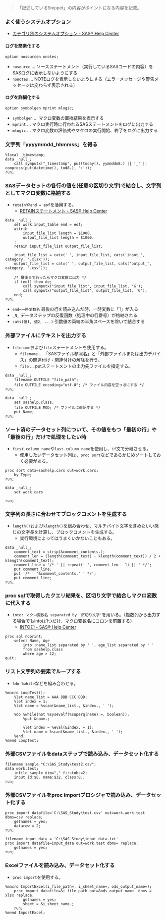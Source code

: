 > 「記述しているSnippet」の内容がポイントになる内容を記載。

### よく使うシステムオプション
- [カテゴリ別のシステムオプション - SAS® Help Center](https://go.documentation.sas.com/doc/ja/pgmsascdc/9.4_3.5/lesysoptsref/p0r3gu6wvyq0l0n1gkadgl7iukfm.htm)

#### ログを簡素化する

``` sas
option nosourcen onotes;
```

- `nosource` ... ソースステートメント（実行しているSASコードの内容）をSASログに表示しないようにする
- `nonotes` ... NOTEログを表示しないようにする（エラーメッセージや警告メッセージは変わらず表示される）

#### ログを詳細化する

``` sas
option symbolgen mprint mlogic;
```

- `symbolgen` ... マクロ変数の置換結果を表示する
- `mprint` ... マクロ実行時に行われるSASステートメントをログに出力する
- `mlogic` ... マクロ変数の評価式やマクロの実行開始、終了をログに出力する

### 文字列「yyyymmdd_hhmmss」を得る

``` sas
%local _timestamp;
data _null_;
    call symputx("_timestamp", put(today(), yymmddn8.) || '_' || compress(put(datetime(), tod8.), ':'));
run;
```

### SASデータセットの各行の値を(任意の区切り文字)で結合し、文字列としてマクロ変数に格納する
- `retain`や`end = eof`を活用する。
  - [RETAINステートメント - SAS® Help Center](https://go.documentation.sas.com/doc/ja/pgmsascdc/9.4_3.5/lestmtsref/p0t2ac0tfzcgbjn112mu96hkgg9o.htm) 

``` sas
data _null_;
    set work.input_table end = eof;
    attrib
        input_file_list length = $1000.
        output_file_list length = $1000.
    ;
    retain input_file_list output_file_list;

    input_file_list = catx(' ', input_file_list, cats('input_', category, '.xlsx'));
    output_file_list = catx(' ', output_file_list, cats('output_', category, '.csv'));

    /* 最後まで行ったらマクロ変数に出力 */
    if (eof) then do;
        call symputx("input_file_list", input_file_list, 'G');
        call symputx("output_file_list", output_file_list, 'G');
    end;
run;
```

- `end=一時変数名` 最後の行を読み込んだ時、一時変数に「1」が入る
- `_N_` データステップの反復回数（処理中の行番号）が格納される
- `cats(値1, 値2, ...)` 引数値の両端の半角スペースを除いて結合する

### 外部ファイルにテキストを出力する
- `filename`および`file`ステートメントを使用する。
  - `filename` ... 「SASファイル参照名」と「外部ファイルまたは出力デバイス」の関連付け・関連付けの解除を行う。
  - `file` ... putステートメントの出力先ファイルを指定する。
 
```sas
data _null_;
    filename OUTFILE "file_path";
    file OUTFILE encoding="utf-8"; /* ファイル内容を空っぽにする */
run;

data _null_;
    set sashelp.class;
    file OUTFILE MOD; /* ファイルに追記する */
    put Name;
run;
```

### ソート済のデータセット列について、その値をもつ「最初の行」や「最後の行」だけで処理をしたい時
- `first.column_name`や`last.column_name`を使用し、`if`文で分岐させる。
  - 使用したいデータセット列は、`proc sort`などであらかじめソートしておく必要がある。

``` sas
proc sort data=sashelp.cars out=work.cars;
    by Type;
run;

data _null_;
    set work.cars

run;
```


### 文字列の長さに合わせてブロックコメントを生成する

- `length()`および`klength()`を組み合わせ、マルチバイト文字を含めたいい感じの文字長を計算し、ブロックコメントを生成する。
  - 実行環境によってはうまくいかないこともある。

``` sas
data _null_;
    comment_text = strip(&comment_contents.);
    comment_len = (length(comment_text) - klength(comment_text)) / 2 + klength(comment_text);
    comment_line = '/*-' || repeat('-', comment_len - 1) || '-*/';
    put comment_line;
    put '/* ' "&comment_contents." ' */';
    put comment_line;
run;
```

### proc sqlで取得したクエリ結果を、区切り文字で結合しマクロ変数に代入する
- `into: マクロ変数名 separated by '区切り文字'`を用いる。（複数列から出力する場合でもintoは1つだけ．マクロ変数名にコロンを前置する）
  - [INTO句 - SAS® Help Center](https://go.documentation.sas.com/doc/ja/pgmsascdc/9.4_3.5/mcrolref/n1y2jszlvs4hugn14nooftfrxhp3.htm) 

``` sas
proc sql noprint;
    select Name, Age
        into :name_list separated by ' ', age_list separated by ' '
        from sashelp.class
        where age > 12;
quit;
```

### リスト文字列の要素でループする
- `%do %while`などを組み合わせる。

``` sas
%macro LoopTest();
    %let name_list = AAA BBB CCC DDD;
    %let index = 1;
    %let name = %scan(&name_list., &index., ' ');

    %do %while(not %sysevalf(%superq(name) =, boolean));
        %put &name.;

        %let index = %eval(&index. + 1);
        %let name = %scan(&name_list., &index., ' ');
    %end;
%mend LoopTest;
```

### 外部CSVファイルをdataステップで読み込み、データセット化する

``` sas
filename sample "C:\SAS_Study\test2.csv";
data work.test;
    infile sample dim="," firstobs=2;
    input id:$8. name:$32. class:8.;
run;
```

### 外部CSVファイルをproc importプロシジャで読み込み、データセット化する

``` sas
proc import datafile='C:\SAS_Study\test.csv' out=work.work.test dbms=csv replace;
    getnames = yes;
    datarow = 2;
run;
```

``` sas
filename input_data = 'C:\SAS_Study\input_data.txt' 
proc import datafile=input_data out=work.test dbms= replace;
    getnames = yes;
run;
```


### Excelファイルを読み込み、データセット化する
- `proc import`を使用する。

``` sas
%macro ImportExcel(i_file_path=, i_sheet_name=, ods_output_name=);
    proc import datafile=&i_file_path out=&ods_output_name. dbms = xlsx replace;
        getnames = yes;
        sheet = &i_sheet_name.;
    run;
%mend ImportExcel;
```

